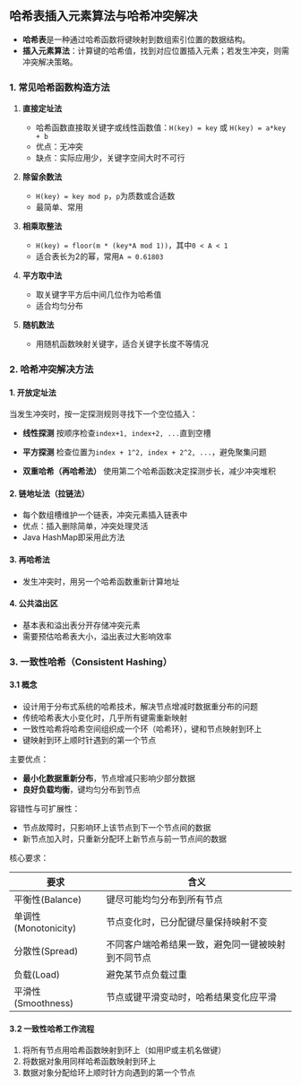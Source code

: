 ## 哈希表插入元素算法与哈希冲突解决

* **哈希表**是一种通过哈希函数将键映射到数组索引位置的数据结构。
* **插入元素算法**：计算键的哈希值，找到对应位置插入元素；若发生冲突，则需冲突解决策略。

### 1. 常见哈希函数构造方法

1. **直接定址法**

   * 哈希函数直接取关键字或线性函数值：`H(key) = key` 或 `H(key) = a*key + b`
   * 优点：无冲突
   * 缺点：实际应用少，关键字空间大时不可行

2. **除留余数法**

   * `H(key) = key mod p`，`p`为质数或合适数
   * 最简单、常用

3. **相乘取整法**

   * `H(key) = floor(m * (key*A mod 1))`，其中`0 < A < 1`
   * 适合表长为2的幂，常用`A ≈ 0.61803`

4. **平方取中法**

   * 取关键字平方后中间几位作为哈希值
   * 适合均匀分布

5. **随机数法**

   * 用随机函数映射关键字，适合关键字长度不等情况

### 2. 哈希冲突解决方法

#### 1. 开放定址法

当发生冲突时，按一定探测规则寻找下一个空位插入：

* **线性探测**
  按顺序检查`index+1, index+2, ...`直到空槽

* **平方探测**
  检查位置为`index + 1^2, index + 2^2, ...`，避免聚集问题

* **双重哈希（再哈希法）**
  使用第二个哈希函数决定探测步长，减少冲突堆积

#### 2. 链地址法（拉链法）

* 每个数组槽维护一个链表，冲突元素插入链表中
* 优点：插入删除简单，冲突处理灵活
* Java HashMap即采用此方法

#### 3. 再哈希法

* 发生冲突时，用另一个哈希函数重新计算地址

#### 4. 公共溢出区

* 基本表和溢出表分开存储冲突元素
* 需要预估哈希表大小，溢出表过大影响效率

### 3. 一致性哈希（Consistent Hashing）

#### 3.1 概念

* 设计用于分布式系统的哈希技术，解决节点增减时数据重分布的问题
* 传统哈希表大小变化时，几乎所有键需重新映射
* 一致性哈希将哈希空间组织成一个环（哈希环），键和节点映射到环上
* 键映射到环上顺时针遇到的第一个节点

主要优点：
* **最小化数据重新分布**，节点增减只影响少部分数据
* **良好负载均衡**，键均匀分布到节点

容错性与可扩展性：

* 节点故障时，只影响环上该节点到下一个节点间的数据
* 新节点加入时，只重新分配环上新节点与前一节点间的数据

核心要求：

| 要求                | 含义                        |
| ----------------- | ------------------------- |
| 平衡性(Balance)      | 键尽可能均匀分布到所有节点             |
| 单调性(Monotonicity) | 节点变化时，已分配键尽量保持映射不变        |
| 分散性(Spread)       | 不同客户端哈希结果一致，避免同一键被映射到不同节点 |
| 负载(Load)          | 避免某节点负载过重                 |
| 平滑性(Smoothness)   | 节点或键平滑变动时，哈希结果变化应平滑       |

#### 3.2 一致性哈希工作流程

1. 将所有节点用哈希函数映射到环上（如用IP或主机名做键）
2. 将数据对象用同样哈希函数映射到环上
3. 数据对象分配给环上顺时针方向遇到的第一个节点
